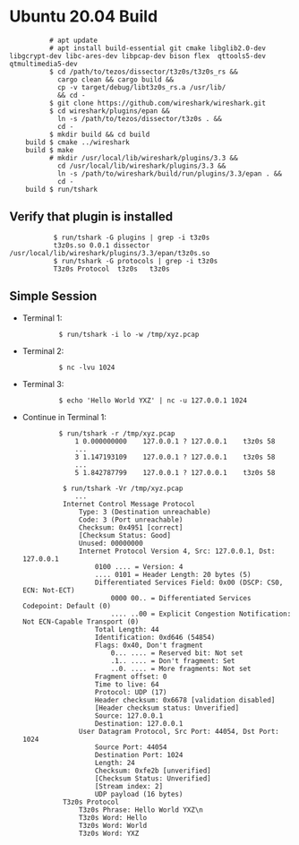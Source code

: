 Ubuntu 20.04 Build
==================

              # apt update
              # apt install build-essential git cmake libglib2.0-dev libgcrypt-dev libc-ares-dev libpcap-dev bison flex  qttools5-dev qtmultimedia5-dev
              $ cd /path/to/tezos/dissector/t3z0s/t3z0s_rs &&
                cargo clean && cargo build &&
                cp -v target/debug/libt3z0s_rs.a /usr/lib/
                && cd -
              $ git clone https://github.com/wireshark/wireshark.git
              $ cd wireshark/plugins/epan &&
                ln -s /path/to/tezos/dissector/t3z0s . &&
                cd -
              $ mkdir build && cd build
        build $ cmake ../wireshark
        build $ make
              # mkdir /usr/local/lib/wireshark/plugins/3.3 &&
                cd /usr/local/lib/wireshark/plugins/3.3 &&
                ln -s /path/to/wireshark/build/run/plugins/3.3/epan . &&
                cd -
        build $ run/tshark

Verify that plugin is installed
-------------------------------

               $ run/tshark -G plugins | grep -i t3z0s
               t3z0s.so 0.0.1 dissector /usr/local/lib/wireshark/plugins/3.3/epan/t3z0s.so
               $ run/tshark -G protocols | grep -i t3z0s
               T3z0s Protocol  t3z0s   t3z0s

Simple Session
--------------

- Terminal 1:

               $ run/tshark -i lo -w /tmp/xyz.pcap


- Terminal 2:

               $ nc -lvu 1024

- Terminal 3:

               $ echo 'Hello World YXZ' | nc -u 127.0.0.1 1024

- Continue in Terminal 1:

               $ run/tshark -r /tmp/xyz.pcap
                   1 0.000000000    127.0.0.1 ? 127.0.0.1    t3z0s 58
                   ...
                   3 1.147193109    127.0.0.1 ? 127.0.0.1    t3z0s 58
                   ...
                   5 1.842787799    127.0.0.1 ? 127.0.0.1    t3z0s 58

                $ run/tshark -Vr /tmp/xyz.pcap
                   ...
                Internet Control Message Protocol
                    Type: 3 (Destination unreachable)
                    Code: 3 (Port unreachable)
                    Checksum: 0x4951 [correct]
                    [Checksum Status: Good]
                    Unused: 00000000
                    Internet Protocol Version 4, Src: 127.0.0.1, Dst: 127.0.0.1
                        0100 .... = Version: 4
                        .... 0101 = Header Length: 20 bytes (5)
                        Differentiated Services Field: 0x00 (DSCP: CS0, ECN: Not-ECT)
                            0000 00.. = Differentiated Services Codepoint: Default (0)
                            .... ..00 = Explicit Congestion Notification: Not ECN-Capable Transport (0)
                        Total Length: 44
                        Identification: 0xd646 (54854)
                        Flags: 0x40, Don't fragment
                            0... .... = Reserved bit: Not set
                            .1.. .... = Don't fragment: Set
                            ..0. .... = More fragments: Not set
                        Fragment offset: 0
                        Time to live: 64
                        Protocol: UDP (17)
                        Header checksum: 0x6678 [validation disabled]
                        [Header checksum status: Unverified]
                        Source: 127.0.0.1
                        Destination: 127.0.0.1
                    User Datagram Protocol, Src Port: 44054, Dst Port: 1024
                        Source Port: 44054
                        Destination Port: 1024
                        Length: 24
                        Checksum: 0xfe2b [unverified]
                        [Checksum Status: Unverified]
                        [Stream index: 2]
                        UDP payload (16 bytes)
                T3z0s Protocol
                    T3z0s Phrase: Hello World YXZ\n
                    T3z0s Word: Hello
                    T3z0s Word: World
                    T3z0s Word: YXZ
